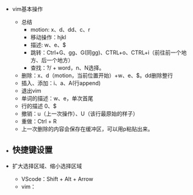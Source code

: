 
- vim基本操作
  - 总结
    - motion: x、d、dd、c、r
    - 移动操作：hjkl
    - 描述: w、e、$
    - 跳转：Ctrl+G、gg、G(同gg)、CTRL+o、CTRL+i（前往前一个地方、后一个地方）
    - 查找：?/ + word，n、N选择。
  - 删除：x、d（motion，当前位置开始）+w、e、$。dd删除整行
  - 插入、添加：i、a、A(行append)
  - 退出vim 
  - 单词的描述：w、e，单次首尾
  - 行的描述 0、$
  - 撤销：u（上一次操作）、U（该行最原始的样子）
  - 重做：Ctrl + R
  - 上一次删除的内容会保存在缓冲区，可以用p粘贴出来。
- 快捷键设置
  - 

- 扩大选择区域、缩小选择区域
  - VScode：Shift + Alt + Arrow
  - vim：

